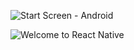 ![Start Screen - Android](./StartScreen-simulatorAVD.JPG=50x200)

![Welcome to React Native](./WelcomeScreen-simulatorAVD.JPG=50x200)
